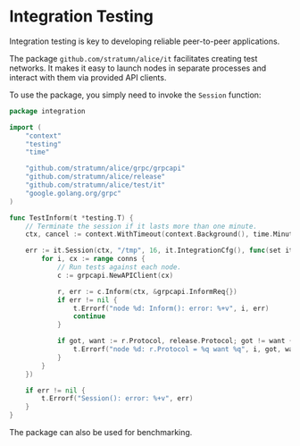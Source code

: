 # Integration Testing

Integration testing is key to developing reliable peer-to-peer applications.

The package `github.com/stratumn/alice/it` facilitates creating test networks.
It makes it easy to launch nodes in separate processes and interact with them
via provided API clients.

To use the package, you simply need to invoke the `Session` function:

```go
package integration

import (
	"context"
	"testing"
	"time"

	"github.com/stratumn/alice/grpc/grpcapi"
	"github.com/stratumn/alice/release"
	"github.com/stratumn/alice/test/it"
	"google.golang.org/grpc"
)

func TestInform(t *testing.T) {
	// Terminate the session if it lasts more than one minute.
	ctx, cancel := context.WithTimeout(context.Background(), time.Minute)

	err := it.Session(ctx, "/tmp", 16, it.IntegrationCfg(), func(set it.TestNodeSet, conns []*grpc.ClientConn) {
		for i, cx := range conns {
			// Run tests against each node.
			c := grpcapi.NewAPIClient(cx)

			r, err := c.Inform(ctx, &grpcapi.InformReq{})
			if err != nil {
				t.Errorf("node %d: Inform(): error: %+v", i, err)
				continue
			}

			if got, want := r.Protocol, release.Protocol; got != want {
				t.Errorf("node %d: r.Protocol = %q want %q", i, got, want)
			}
		}
	})

	if err != nil {
		t.Errorf("Session(): error: %+v", err)
	}
}
```

The package can also be used for benchmarking.

